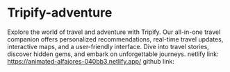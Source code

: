 # Tripify-adventure
Explore the world of travel and adventure with Tripify. Our all-in-one travel companion offers personalized recommendations, real-time travel updates, interactive maps, and a user-friendly interface. Dive into travel stories, discover hidden gems, and embark on unforgettable journeys.
netlify link: https://animated-alfajores-040bb3.netlify.app/
github link: 
